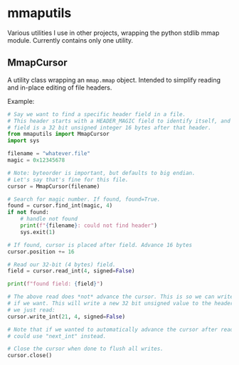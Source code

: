 # mmaputils
Various utilities I use in other projects, wrapping the python stdlib mmap module. 
Currently contains only one utility.

## MmapCursor
A utility class wrapping an `mmap.mmap` object. Intended to simplify reading and in-place
editing of file headers.

Example:
```py
# Say we want to find a specific header field in a file.
# This header starts with a HEADER_MAGIC field to identify itself, and the desired
# field is a 32 bit unsigned integer 16 bytes after that header.
from mmaputils import MmapCursor
import sys

filename = "whatever.file"
magic = 0x12345678

# Note: byteorder is important, but defaults to big endian.
# Let's say that's fine for this file.
cursor = MmapCursor(filename)

# Search for magic number. If found, found=True.
found = cursor.find_int(magic, 4)
if not found:
    # handle not found
    print(f"{filename}: could not find header")
    sys.exit(1)

# If found, cursor is placed after field. Advance 16 bytes
cursor.position += 16

# Read our 32-bit (4 bytes) field.
field = cursor.read_int(4, signed=False)

print(f"found field: {field}")

# The above read does *not* advance the cursor. This is so we can write something
# if we want. This will write a new 32 bit unsigned value to the header field
# we just read:
cursor.write_int(21, 4, signed=False)

# Note that if we wanted to automatically advance the cursor after reading a field, we
# could use "next_int" instead.

# Close the cursor when done to flush all writes.
cursor.close()
```

